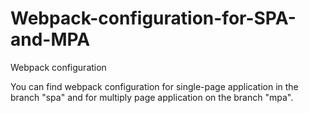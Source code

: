 # Webpack-configuration-for-SPA-and-MPA
Webpack configuration

You can find webpack configuration for single-page application in the branch "spa" and for multiply page application on the branch "mpa".
